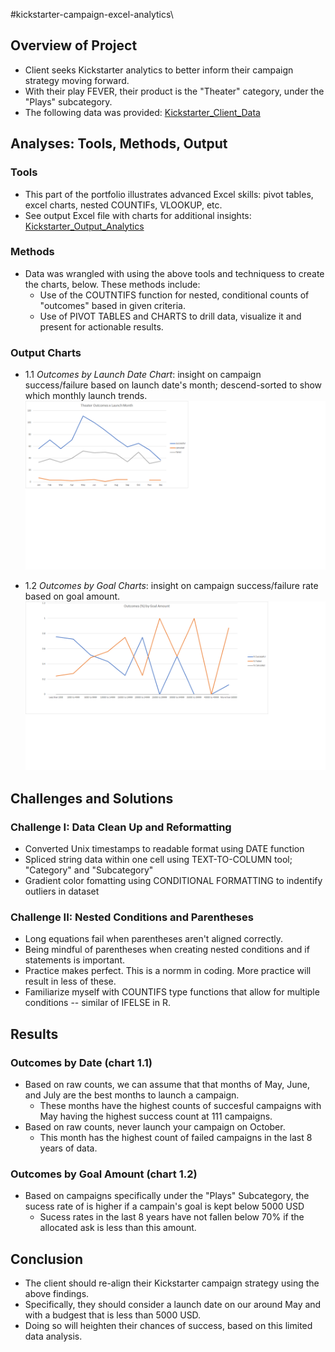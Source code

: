 #kickstarter-campaign-excel-analytics\

## Overview of Project
* Client seeks Kickstarter analytics to better inform their campaign strategy moving forward.
* With their play FEVER, their product is the "Theater" category, under the "Plays" subcategory.
* The following data was provided: [Kickstarter_Client_Data](https://github.com/nabilram/kickstarter-campaign-excel-analytics/blob/main/resources/Kickstart%20Client%20Data.zip)

## Analyses: Tools, Methods, Output

### Tools 
* This part of the portfolio illustrates advanced Excel skills: pivot tables, excel charts, nested COUNTIFs, VLOOKUP, etc.  
* See output Excel file with charts for additional insights: [Kickstarter_Output_Analytics](https://github.com/nabilram/kickstarter-campaign-excel-analytics/blob/main/resources/Kickstarter-Excel-Analysis.zip)

### Methods
* Data was wrangled with using the above tools and techniquess to create the charts, below. These methods include:
   * Use of the COUTNTIFS function for nested, conditional counts of "outcomes" based in given criteria.
   * Use of PIVOT TABLES and CHARTS to drill data, visualize it and present for actionable results.  

### Output Charts
* 1.1 _Outcomes by Launch Date Chart_: insight on campaign success/failure based on launch date's month; descend-sorted to show which monthly launch trends.
![Outcomes_by_Month](https://github.com/nabilram/kickstarter-campaign-excel-analytics/blob/main/resources/Theater_Outcomes_vs_Launch.png)


* 1.2 _Outcomes by Goal Charts_: insight on campaign success/failure rate based on goal amount.
![Outcomes_by_Goal_Amount](https://github.com/nabilram/kickstarter-campaign-excel-analytics/blob/main/resources/Outcomes_vs_Goals.png) 

## Challenges and Solutions

### Challenge I: Data Clean Up and Reformatting
* Converted Unix timestamps to readable format using DATE function
* Spliced string data within one cell using TEXT-TO-COLUMN tool; "Category" and "Subcategory"
* Gradient color fomatting using CONDITIONAL FORMATTING to indentify outliers in dataset

### Challenge II: Nested Conditions and Parentheses
* Long equations fail when parentheses aren't aligned correctly. 
* Being mindful of parentheses when creating nested conditions and if statements is important.
* Practice makes perfect. This is a normm in coding. More practice will result in less of these. 
* Familiarize myself with COUNTIFS type functions that allow for multiple conditions -- similar of IFELSE in R.

## Results

### Outcomes by Date (chart 1.1) 
* Based on raw counts, we can assume that that months of May, June, and July are the best months to launch a campaign.
   * These months have the highest counts of succesful campaigns with May having the highest success count at 111 campaigns.
* Based on raw counts, never launch your campaign on October. 
   * This month has the highest count of failed campaigns in the last 8 years of data. 

### Outcomes by Goal Amount (chart 1.2)
* Based on campaigns specifically under the "Plays" Subcategory, the sucess rate of is higher if a campain's goal is kept below 5000 USD
   * Sucess rates in the last 8 years have not fallen below 70% if the allocated ask is less than this amount. 

## Conclusion
* The client should re-align their Kickstarter campaign strategy using the above findings. 
* Specifically, they should consider a launch date on our around May and with a budgest that is less than 5000 USD. 
* Doing so will heighten their chances of success, based on this limited data analysis. 

